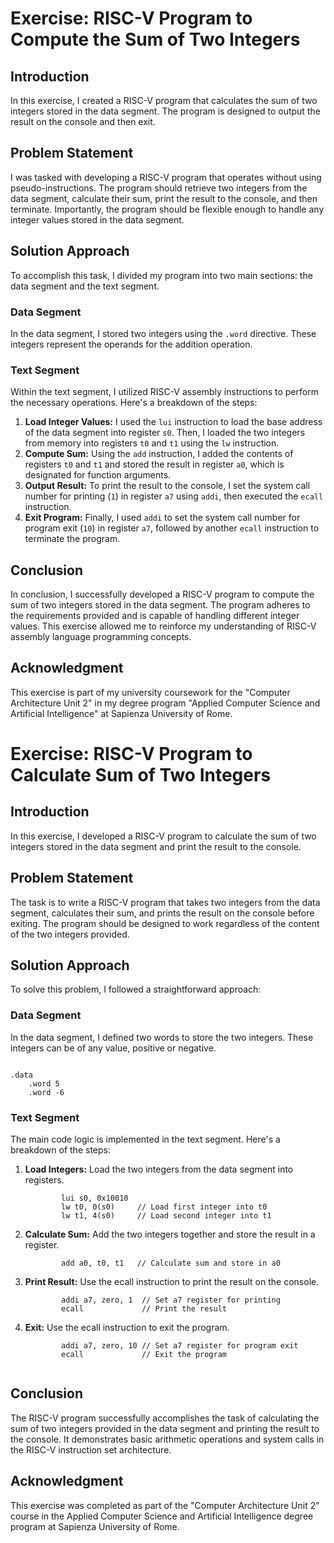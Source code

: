 <h1>Exercise: RISC-V Program to Compute the Sum of Two Integers</h1>

<h2>Introduction</h2>
<p>In this exercise, I created a RISC-V program that calculates the sum of two integers stored in the data segment. The program is designed to output the result on the console and then exit.</p>

<h2>Problem Statement</h2>
<p>I was tasked with developing a RISC-V program that operates without using pseudo-instructions. The program should retrieve two integers from the data segment, calculate their sum, print the result to the console, and then terminate. Importantly, the program should be flexible enough to handle any integer values stored in the data segment.</p>

<h2>Solution Approach</h2>
<p>To accomplish this task, I divided my program into two main sections: the data segment and the text segment.</p>

<h3>Data Segment</h3>
<p>In the data segment, I stored two integers using the <code>.word</code> directive. These integers represent the operands for the addition operation.</p>

<h3>Text Segment</h3>
<p>Within the text segment, I utilized RISC-V assembly instructions to perform the necessary operations. Here's a breakdown of the steps:</p>
<ol>
  <li><strong>Load Integer Values:</strong> I used the <code>lui</code> instruction to load the base address of the data segment into register <code>s0</code>. Then, I loaded the two integers from memory into registers <code>t0</code> and <code>t1</code> using the <code>lw</code> instruction.</li>
  <li><strong>Compute Sum:</strong> Using the <code>add</code> instruction, I added the contents of registers <code>t0</code> and <code>t1</code> and stored the result in register <code>a0</code>, which is designated for function arguments.</li>
  <li><strong>Output Result:</strong> To print the result to the console, I set the system call number for printing (<code>1</code>) in register <code>a7</code> using <code>addi</code>, then executed the <code>ecall</code> instruction.</li>
  <li><strong>Exit Program:</strong> Finally, I used <code>addi</code> to set the system call number for program exit (<code>10</code>) in register <code>a7</code>, followed by another <code>ecall</code> instruction to terminate the program.</li>
</ol>

<h2>Conclusion</h2>
<p>In conclusion, I successfully developed a RISC-V program to compute the sum of two integers stored in the data segment. The program adheres to the requirements provided and is capable of handling different integer values. This exercise allowed me to reinforce my understanding of RISC-V assembly language programming concepts.</p>

<h2>Acknowledgment</h2>
<p>This exercise is part of my university coursework for the "Computer Architecture Unit 2" in my degree program "Applied Computer Science and Artificial Intelligence" at Sapienza University of Rome.</p>


<h1>Exercise: RISC-V Program to Calculate Sum of Two Integers</h1>

<h2>Introduction</h2>
<p>In this exercise, I developed a RISC-V program to calculate the sum of two integers stored in the data segment and print the result to the console.</p>

<h2>Problem Statement</h2>
<p>The task is to write a RISC-V program that takes two integers from the data segment, calculates their sum, and prints the result on the console before exiting. The program should be designed to work regardless of the content of the two integers provided.</p>

<h2>Solution Approach</h2>
<p>To solve this problem, I followed a straightforward approach:</p>

<h3>Data Segment</h3>
<p>In the data segment, I defined two words to store the two integers. These integers can be of any value, positive or negative.</p>
<code>
.data
    .word 5
    .word -6
</code>

<h3>Text Segment</h3>
<p>The main code logic is implemented in the text segment. Here's a breakdown of the steps:</p>
<ol>
    <li><strong>Load Integers:</strong> Load the two integers from the data segment into registers.</li>
    <code>
        lui s0, 0x10010
        lw t0, 0(s0)     // Load first integer into t0
        lw t1, 4(s0)     // Load second integer into t1
    </code>
    <li><strong>Calculate Sum:</strong> Add the two integers together and store the result in a register.</li>
    <code>
        add a0, t0, t1   // Calculate sum and store in a0
    </code>
    <li><strong>Print Result:</strong> Use the ecall instruction to print the result on the console.</li>
    <code>
        addi a7, zero, 1  // Set a7 register for printing
        ecall             // Print the result
    </code>
    <li><strong>Exit:</strong> Use the ecall instruction to exit the program.</li>
    <code>
        addi a7, zero, 10 // Set a7 register for program exit
        ecall             // Exit the program
    </code>
</ol>

<h2>Conclusion</h2>
<p>The RISC-V program successfully accomplishes the task of calculating the sum of two integers provided in the data segment and printing the result to the console. It demonstrates basic arithmetic operations and system calls in the RISC-V instruction set architecture.</p>

<h2>Acknowledgment</h2>
<p>This exercise was completed as part of the "Computer Architecture Unit 2" course in the Applied Computer Science and Artificial Intelligence degree program at Sapienza University of Rome.</p>
